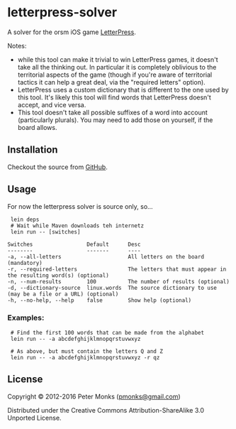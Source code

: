 # letterpress-solver

A solver for the orsm iOS game [LetterPress](https://itunes.apple.com/us/app/letterpress-word-game/id526619424?mt=8).

Notes:
 * while this tool can make it trivial to win LetterPress games, it doesn't take all the thinking out.  In particular it is completely oblivious to the territorial aspects of the game (though if you're aware of territorial tactics it can help a great deal, via the "required letters" option).
 * LetterPress uses a custom dictionary that is different to the one used by this tool.  It's likely this tool will find words that LetterPress doesn't accept, and vice versa.
 * This tool doesn't take all possible suffixes of a word into account (particularly plurals).  You may need to add those on yourself, if the board allows.

## Installation

Checkout the source from [GitHub](https://github.com/pmonks/clojure-adventures/tree/master/letterpress-solver).

## Usage

For now the letterpress solver is source only, so...

```shell
 lein deps
 # Wait while Maven downloads teh internetz
 lein run -- [switches]
```
    Switches                 Default      Desc                                                  
    --------                 -------      ----                                                  
    -a, --all-letters                     All letters on the board (mandatory)
    -r, --required-letters                The letters that must appear in the resulting word(s) (optional)
    -n, --num-results        100          The number of results (optional)
    -d, --dictionary-source  linux.words  The source dictionary to use (may be a file or a URL) (optional)
    -h, --no-help, --help    false        Show help (optional)

### Examples:
```shell
 # Find the first 100 words that can be made from the alphabet
 lein run -- -a abcdefghijklmnopqrstuvwxyz

 # As above, but must contain the letters Q and Z
 lein run -- -a abcdefghijklmnopqrstuvwxyz -r qz
```

## License

Copyright © 2012-2016 Peter Monks (pmonks@gmail.com)

Distributed under the Creative Commons Attribution-ShareAlike 3.0 Unported License.
